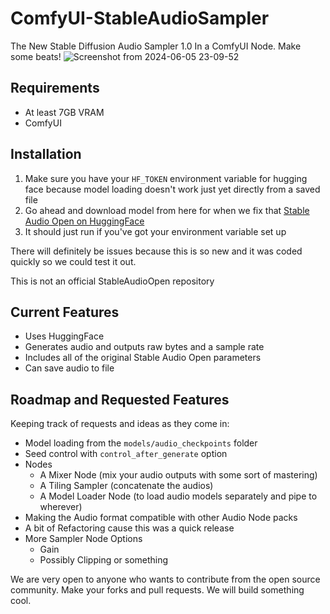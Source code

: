 # ComfyUI-StableAudioSampler
The New Stable Diffusion Audio Sampler 1.0 In a ComfyUI Node. Make some beats!
![Screenshot from 2024-06-05 23-09-52](https://github.com/lks-ai/ComfyUI-StableAudioSampler/assets/163685473/037a23a7-0183-45b0-ae07-935664ba6dc7)

## Requirements
- At least 7GB VRAM
- ComfyUI

## Installation
1. Make sure you have your `HF_TOKEN` environment variable for hugging face because model loading doesn't work just yet directly from a saved file
2. Go ahead and download model from here for when we fix that [Stable Audio Open on HuggingFace](https://huggingface.co/stabilityai/stable-audio-open-1.0/blob/main/model.safetensors)
3. It should just run if you've got your environment variable set up

There will definitely be issues because this is so new and it was coded quickly so we could test it out.

This is not an official StableAudioOpen repository

## Current Features
- Uses HuggingFace
- Generates audio and outputs raw bytes and a sample rate
- Includes all of the original Stable Audio Open parameters
- Can save audio to file

## Roadmap and Requested Features
Keeping track of requests and ideas as they come in:
- Model loading from the `models/audio_checkpoints` folder
- Seed control with `control_after_generate` option
- Nodes
  - A Mixer Node (mix your audio outputs with some sort of mastering)
  - A Tiling Sampler (concatenate the audios)
  - A Model Loader Node (to load audio models separately and pipe to wherever)
- Making the Audio format compatible with other Audio Node packs
- A bit of Refactoring cause this was a quick release
- More Sampler Node Options
  - Gain
  - Possibly Clipping or something
 
We are very open to anyone who wants to contribute from the open source community. Make your forks and pull requests. We will build something cool.
